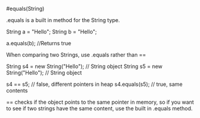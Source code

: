 #equals(String)

.equals is a built in method for the String type. 

  String a = "Hello";
  String b = "Hello"; 
  
  a.equals(b); //Returns true
  
When comparing two Strings, use .equals rather than ==

  String s4 = new String("Hello");  // String object
  String s5 = new String("Hello");  // String object
  
  s4 == s5;         // false, different pointers in heap
  s4.equals(s5);    // true, same contents

== checks if the object points to the same pointer in memory, so if you want to see if two strings have the same content, use the built in .equals method.
